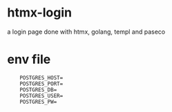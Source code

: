 # htmx-login

a login page done with htmx, golang, templ and paseco

# env file

```.env
	POSTGRES_HOST=
	POSTGRES_PORT=
	POSTGRES_DB=
	POSTGRES_USER=
	POSTGRES_PW=
```
